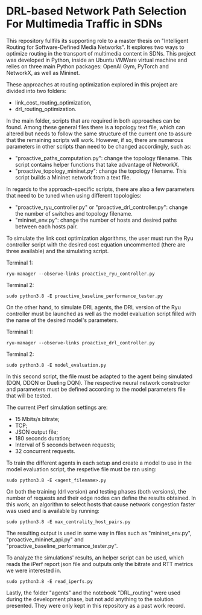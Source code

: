 # DRL-based Network Path Selection For Multimedia Traffic in SDNs #

This repository fullfils its supporting role to a master thesis on "Intelligent Routing for Software-Defined Media Networks". It explores two ways to optimize routing in the transport of multimedia content in SDNs. This project was developed in Python, inside an Ubuntu VMWare virtual machine and relies on three main Python packages: OpenAI Gym, PyTorch and NetworkX, as well as Mininet.

These approaches at routing optimization explored in this project are divided into two folders:
  - link_cost_routing_optimization,
  - drl_routing_optimization.

In the main folder, scripts that are required in both approaches can be found. Among these general files there is a topology text file, which can altered but needs to follow the same structure of the current one to assure that the remaining scripts will work. However, if so, there are numerous parameters in other scripts than need to be changed accordingly, such as:
 - "proactive_paths_computation.py": change the topology filename. This script contains helper functions that take advantage of NetworkX.
 - "proactive_topology_mininet.py": change the topology filename. This script builds a Mininet network from a text file.

In regards to the approach-specific scripts, there are also a few parameters that need to be tuned when using different topologies:
 - "proactive_ryu_controller.py" or "proactive_drl_controller.py": change the number of switches and topology filename.
 - "mininet_env.py": change the number of hosts and desired paths between each hosts pair.

To simulate the link cost optimization algorithms, the user must run the Ryu controller script with the desired cost equation uncommented (there are three available) and the simulating script.

Terminal 1:
```
ryu-manager --observe-links proactive_ryu_controller.py
```
Terminal 2:
```
sudo python3.8 -E proactive_baseline_performance_tester.py
```

On the other hand, to simulate DRL agents, the DRL version of the Ryu controller must be launched as well as the model evaluation script filled with the name of the desired model's parameters.

Terminal 1:
```
ryu-manager --observe-links proactive_drl_controller.py
```
Terminal 2:
```
sudo python3.8 -E model_evaluation.py
```

In this second script, the file must be adapted to the agent being simulated (DQN, DDQN or Dueling DQN). The respective neural network constructor and parameters must be defined according to the model parameters file that will be tested. 

The current iPerf simulation settings are:
 - 15 Mbits/s bitrate;
 - TCP;
 - JSON output file;
 - 180 seconds duration;
 - Interval of 5 seconds between requests;
 - 32 concurrent requests.

To train the different agents in each setup and create a model to use in the model evaluation script, the respetive file must be ran using:
```
sudo python3.8 -E <agent_filename>.py
```

On both the training (drl version) and testing phases (both versions), the number of requests and their edge nodes can define the results obtained. In this work, an algorithm to select hosts that cause network congestion faster was used and is available by running:
```
sudo python3.8 -E max_centrality_host_pairs.py
```

The resulting output is used in some way in files such as "mininet_env.py", "proactive_mininet_api.py" and "proactive_baseline_performance_tester.py".

To analyze the simulations' results, an helper script can be used, which reads the iPerf report json file and outputs only the bitrate and RTT metrics we were interested in.
```
sudo python3.8 -E read_iperfs.py
```

Lastly, the folder "agents" and the notebook "DRL_routing" were used during the development phase, but not add anything to the solution presented. They were only kept in this repository as a past work record.
